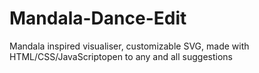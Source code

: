 # Mandala-Dance-Edit
Mandala inspired visualiser, customizable SVG, made with HTML/CSS/JavaScriptopen to any and all suggestions
